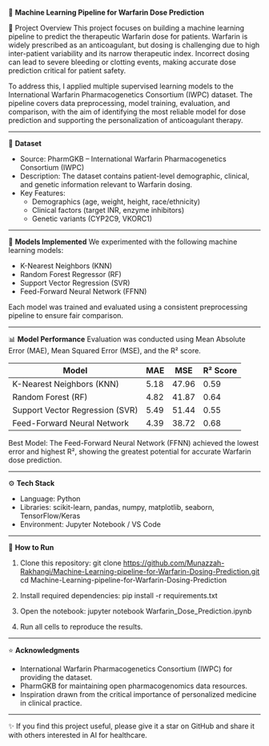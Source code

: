 💊 **Machine Learning Pipeline for Warfarin Dose Prediction**

📌 Project Overview
This project focuses on building a machine learning pipeline to predict the therapeutic Warfarin dose for patients. 
Warfarin is widely prescribed as an anticoagulant, but dosing is challenging due to high inter-patient variability 
and its narrow therapeutic index. Incorrect dosing can lead to severe bleeding or clotting events, making accurate 
dose prediction critical for patient safety.

To address this, I applied multiple supervised learning models to the International Warfarin Pharmacogenetics 
Consortium (IWPC) dataset. The pipeline covers data preprocessing, model training, evaluation, and comparison, 
with the aim of identifying the most reliable model for dose prediction and supporting the personalization of 
anticoagulant therapy.

------------------------------------------------------------

📂 **Dataset**
- Source: PharmGKB – International Warfarin Pharmacogenetics Consortium (IWPC)  
- Description: The dataset contains patient-level demographic, clinical, and genetic information relevant to Warfarin dosing.  
- Key Features:  
  - Demographics (age, weight, height, race/ethnicity)  
  - Clinical factors (target INR, enzyme inhibitors)  
  - Genetic variants (CYP2C9, VKORC1)  

------------------------------------------------------------

🤖 **Models Implemented**
We experimented with the following machine learning models:

- K-Nearest Neighbors (KNN)  
- Random Forest Regressor (RF)  
- Support Vector Regression (SVR)  
- Feed-Forward Neural Network (FFNN)  

Each model was trained and evaluated using a consistent preprocessing pipeline to ensure fair comparison.

------------------------------------------------------------

📊 **Model Performance**
Evaluation was conducted using Mean Absolute Error (MAE), Mean Squared Error (MSE), and the R² score.

| Model                          | MAE   | MSE   | R² Score |
|--------------------------------|-------|-------|----------|
| K-Nearest Neighbors (KNN)      | 5.18  | 47.96 | 0.59     |
| Random Forest (RF)             | 4.82  | 41.87 | 0.64     |
| Support Vector Regression (SVR)| 5.49  | 51.44 | 0.55     |
| Feed-Forward Neural Network    | 4.39  | 38.72 | 0.68     |

Best Model: The Feed-Forward Neural Network (FFNN) achieved the lowest error and highest R², showing the 
greatest potential for accurate Warfarin dose prediction.

------------------------------------------------------------

⚙️ **Tech Stack**
- Language: Python  
- Libraries: scikit-learn, pandas, numpy, matplotlib, seaborn, TensorFlow/Keras  
- Environment: Jupyter Notebook / VS Code  

------------------------------------------------------------

🚀 **How to Run**
1. Clone this repository:
   git clone https://github.com/Munazzah-Rakhangi/Machine-Learning-pipeline-for-Warfarin-Dosing-Prediction.git
   cd Machine-Learning-pipeline-for-Warfarin-Dosing-Prediction

2. Install required dependencies:
   pip install -r requirements.txt

3. Open the notebook:
   jupyter notebook Warfarin_Dose_Prediction.ipynb

4. Run all cells to reproduce the results.

------------------------------------------------------------

⭐ **Acknowledgments**
- International Warfarin Pharmacogenetics Consortium (IWPC) for providing the dataset.  
- PharmGKB for maintaining open pharmacogenomics data resources.  
- Inspiration drawn from the critical importance of personalized medicine in clinical practice.  

------------------------------------------------------------

✨ If you find this project useful, please give it a star on GitHub and share it with others interested in AI for healthcare.
